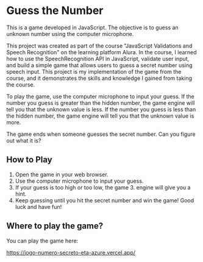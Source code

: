 # Guess the Number
This is a game developed in JavaScript. The objective is to guess an unknown number using the computer microphone.

This project was created as part of the course "JavaScript Validations and Speech Recognition" on the learning platform Alura. In the course, I learned how to use the SpeechRecognition API in JavaScript, validate user input, and build a simple game that allows users to guess a secret number using speech input. This project is my implementation of the game from the course, and it demonstrates the skills and knowledge I gained from taking the course.

To play the game, use the computer microphone to input your guess. If the number you guess is greater than the hidden number, the game engine will tell you that the unknown value is less. If the number you guess is less than the hidden number, the game engine will tell you that the unknown value is more.

The game ends when someone guesses the secret number. Can you figure out what it is?

## How to Play
1. Open the game in your web browser.
2. Use the computer microphone to input your guess.
3. If your guess is too high or too low, the game 3. engine will give you a hint.
4. Keep guessing until you hit the secret number and win the game!
Good luck and have fun!

## Where to play the game?
You can play the game here:

https://jogo-numero-secreto-eta-azure.vercel.app/

